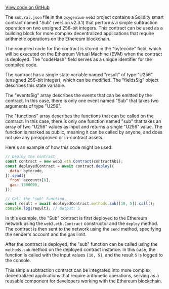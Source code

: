 [View code on GitHub](https://github.com/oxygenium/oxygenium-web3/.autodoc/docs/json/artifacts/sub)

The `sub.ral.json` file in the `oxygenium-web3` project contains a Solidity smart contract named "Sub" (version v2.3.1) that performs a simple subtraction operation on two unsigned 256-bit integers. This contract can be used as a building block for more complex decentralized applications that require arithmetic operations on the Ethereum blockchain.

The compiled code for the contract is stored in the "bytecode" field, which will be executed on the Ethereum Virtual Machine (EVM) when the contract is deployed. The "codeHash" field serves as a unique identifier for the compiled code.

The contract has a single state variable named "result" of type "U256" (unsigned 256-bit integer), which can be modified. The "fieldsSig" object describes this state variable.

The "eventsSig" array describes the events that can be emitted by the contract. In this case, there is only one event named "Sub" that takes two arguments of type "U256".

The "functions" array describes the functions that can be called on the contract. In this case, there is only one function named "sub" that takes an array of two "U256" values as input and returns a single "U256" value. The function is marked as public, meaning it can be called by anyone, and does not use any preapproved or in-contract assets.

Here's an example of how this code might be used:

```javascript
// Deploy the contract
const contract = new web3.eth.Contract(contractAbi);
const deployedContract = await contract.deploy({
  data: bytecode,
}).send({
  from: accounts[0],
  gas: 1500000,
});

// Call the "sub" function
const result = await deployedContract.methods.sub([10, 5]).call();
console.log(result); // Output: 5
```

In this example, the "Sub" contract is first deployed to the Ethereum network using the `web3.eth.Contract` constructor and the `deploy` method. The contract is then sent to the network using the `send` method, specifying the sender's account and the gas limit.

After the contract is deployed, the "sub" function can be called using the `methods.sub` method on the deployed contract instance. In this case, the function is called with the input values `[10, 5]`, and the result `5` is logged to the console.

This simple subtraction contract can be integrated into more complex decentralized applications that require arithmetic operations, serving as a reusable component for developers working with the Ethereum blockchain.
